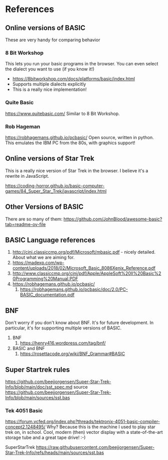 # References

## Online versions of BASIC

These are very handy for comparing behavior 

### 8 Bit Workshop
This lets you run your basic programs in the browser. You can even
select the dialect you want to use (if you know it!)

* https://8bitworkshop.com/docs/platforms/basic/index.html
* Supports multiple dialects explicitly
* This is a really nice implementation!

### Quite Basic 
https://www.quitebasic.com/
Similar to 8 Bit Workshop.

### Rob Hageman
https://robhagemans.github.io/pcbasic/
Open source, written in python. This emulates the IBM PC from the 80s, 
with graphics support!

## Online versions of Star Trek
This is a really nice version of Star Trek in the browser. I believe it's a rewrite in JavaScript.

https://coding-horror.github.io/basic-computer-games/84_Super_Star_Trek/javascript/index.html

## Other Versions of BASIC
There are so many of them: 
https://github.com/JohnBlood/awesome-basic?tab=readme-ov-file

##  BASIC Language references
1. http://cini.classiccmp.org/pdf/Microsoft/mbasic.pdf - nicely detailed. About what we are aiming for.  
 1. https://madexp.com/wp-content/uploads/2018/02/Microsoft_Basic_8086Xenix_Reference.pdf
 1. http://www.classiccmp.org/cini/pdf/Apple/AppleSoft%20II%20Basic%20Programming%20Manual.PDF
1. https://robhagemans.github.io/pcbasic/
    1. https://robhagemans.github.io/pcbasic/doc/2.0/PC-BASIC_documentation.pdf

## BNF
Don't worry if you don't know about BNF. It's for future development. 
In particular, it's for supporting multiple versions of BASIC.

1. BNF 
    1. https://henry416.wordpress.com/tag/bnf/
1. BASIC and BNF
    1. https://rosettacode.org/wiki/BNF_Grammar#BASIC

## Super Startrek rules
https://github.com/beejjorgensen/Super-Star-Trek-Info/blob/main/doc/sst_spec.md
source
https://github.com/beejjorgensen/Super-Star-Trek-Info/blob/main/sources/sst.bas

### Tek 4051 Basic
https://forum.vcfed.org/index.php?threads/tektronix-4051-basic-compiler-concept2.1248495/
Why? Because this is the machine I used to play star trek on, in school. 
Cool, modern (then) vector display with a state-of-the-art storage tube and a great tape drive! :-)

SuperStarTrek
https://raw.githubusercontent.com/beejjorgensen/Super-Star-Trek-Info/refs/heads/main/sources/sst.bas